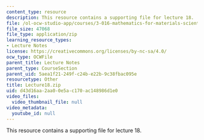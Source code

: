 ```yaml
---
content_type: resource
description: This resource contains a supporting file for lecture 18.
file: /ol-ocw-studio-app/courses/3-016-mathematics-for-materials-scientists-and-engineers-fall-2005/d43d16aa2aa00e5ac170ac148986d1e0_Lecture18.zip
file_size: 47068
file_type: application/zip
learning_resource_types:
- Lecture Notes
license: https://creativecommons.org/licenses/by-nc-sa/4.0/
ocw_type: OCWFile
parent_title: Lecture Notes
parent_type: CourseSection
parent_uid: 5aea1f21-249f-c24b-e22b-9c38fbac095e
resourcetype: Other
title: Lecture18.zip
uid: d43d16aa-2aa0-0e5a-c170-ac148986d1e0
video_files:
  video_thumbnail_file: null
video_metadata:
  youtube_id: null
---
```

This resource contains a supporting file for lecture 18.